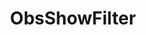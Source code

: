 ---
name: ObsShowFilter
title: ObsShowFilter
description: Enable an OBS filter
parameters:
  - name: scene
    import: obs-studio/scene
  - name: source
    import: obs-studio/source
  - name: filterName
    import: obs-studio/filter-name
  - name: connection
    import: obs-studio/connection
---